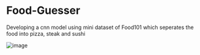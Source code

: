 # Food-Guesser
Developing a cnn model using mini dataset of Food101 which seperates the food into pizza, steak and sushi

![image](https://github.com/AkshayKulkarni3467/Food-Guesser/assets/129979542/ba1a70f5-ac73-4652-a6a5-57af12547d18)
